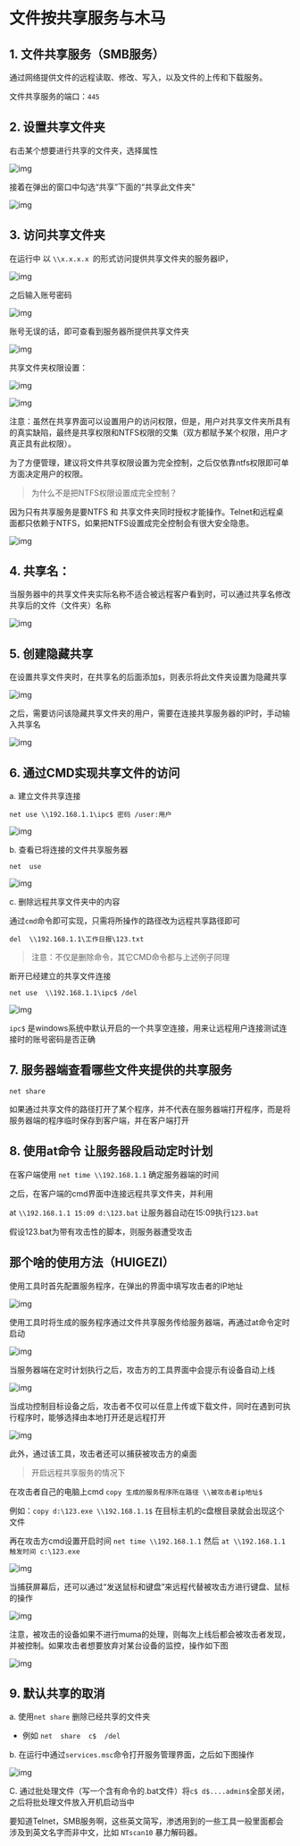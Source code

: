 # 文件按共享服务与木马
## 1. 文件共享服务（SMB服务）

通过网络提供文件的远程读取、修改、写入，以及文件的上传和下载服务。

文件共享服务的端口：`445`


## 2. 设置共享文件夹

右击某个想要进行共享的文件夹，选择属性

![img](https://github.com/AlphaXiao/CTF-Windows-Security/blob/main/Days/pictures/%E5%9B%BE%E7%89%87196.png) 

接着在弹出的窗口中勾选“共享”下面的“共享此文件夹”

![img](https://github.com/AlphaXiao/CTF-Windows-Security/blob/main/Days/pictures/%E5%9B%BE%E7%89%87197.png) 

## 3. 访问共享文件夹

在运行中 以 `\\x.x.x.x `的形式访问提供共享文件夹的服务器IP，

![img](https://github.com/AlphaXiao/CTF-Windows-Security/blob/main/Days/pictures/%E5%9B%BE%E7%89%87198.png) 

之后输入账号密码

![img](https://github.com/AlphaXiao/CTF-Windows-Security/blob/main/Days/pictures/%E5%9B%BE%E7%89%87199.png) 

账号无误的话，即可查看到服务器所提供共享文件夹

![img](https://github.com/AlphaXiao/CTF-Windows-Security/blob/main/Days/pictures/%E5%9B%BE%E7%89%87200.png) 

共享文件夹权限设置：

![img](https://github.com/AlphaXiao/CTF-Windows-Security/blob/main/Days/pictures/%E5%9B%BE%E7%89%87201.png) 

![img](https://github.com/AlphaXiao/CTF-Windows-Security/blob/main/Days/pictures/%E5%9B%BE%E7%89%87202.png) 

注意：虽然在共享界面可以设置用户的访问权限，但是，用户对共享文件夹所具有的真实缺陷，最终是共享权限和NTFS权限的交集（双方都赋予某个权限，用户才真正具有此权限）。

 

为了方便管理，建议将文件共享权限设置为完全控制，之后仅依靠ntfs权限即可单方面决定用户的权限。

 > 为什么不是把NTFS权限设置成完全控制？

因为只有共享服务是要NTFS 和 共享文件夹同时授权才能操作。Telnet和远程桌面都只依赖于NTFS，如果把NTFS设置成完全控制会有很大安全隐患。

![img](https://github.com/AlphaXiao/CTF-Windows-Security/blob/main/Days/pictures/%E5%9B%BE%E7%89%87203.png) 
 

## 4. 共享名：

当服务器中的共享文件夹实际名称不适合被远程客户看到时，可以通过共享名修改共享后的文件（文件夹）名称

![img](https://github.com/AlphaXiao/CTF-Windows-Security/blob/main/Days/pictures/%E5%9B%BE%E7%89%87204.png) 

## 5. 创建隐藏共享

在设置共享文件夹时，在共享名的后面添加`$`，则表示将此文件夹设置为隐藏共享

![img](https://github.com/AlphaXiao/CTF-Windows-Security/blob/main/Days/pictures/%E5%9B%BE%E7%89%87205.png) 

之后，需要访问该隐藏共享文件夹的用户，需要在连接共享服务器的IP时，手动输入共享名

![img](https://github.com/AlphaXiao/CTF-Windows-Security/blob/main/Days/pictures/%E5%9B%BE%E7%89%87206.png) 
 

## 6. 通过CMD实现共享文件的访问

a. 建立文件共享连接

 `net use \\192.168.1.1\ipc$ 密码 /user:用户`

![img](https://github.com/AlphaXiao/CTF-Windows-Security/blob/main/Days/pictures/%E5%9B%BE%E7%89%87207.png) 
 

b. 查看已将连接的文件共享服务器

 `net  use`

![img](https://github.com/AlphaXiao/CTF-Windows-Security/blob/main/Days/pictures/%E5%9B%BE%E7%89%87208.png) 


c. 删除远程共享文件夹中的内容

 通过`cmd`命令即可实现，只需将所操作的路径改为远程共享路径即可

`del  \\192.168.1.1\工作日报\123.txt`

 

> 注意：不仅是删除命令，其它CMD命令都与上述例子同理

 

断开已经建立的共享文件连接

`net use  \\192.168.1.1\ipc$ /del`

![img](https://github.com/AlphaXiao/CTF-Windows-Security/blob/main/Days/pictures/%E5%9B%BE%E7%89%87209.png) 

 

`ipc$` 是windows系统中默认开启的一个共享空连接，用来让远程用户连接测试连接时的账号密码是否正确 

 

## 7. 服务器端查看哪些文件夹提供的共享服务

`net share`

如果通过共享文件的路径打开了某个程序，并不代表在服务器端打开程序，而是将服务器端的程序临时保存到客户端，并在客户端打开

 

## 8. 使用at命令 让服务器段启动定时计划

在客户端使用 `net time \\192.168.1.1` 确定服务器端的时间

之后，在客户端的cmd界面中连接远程共享文件夹，并利用

at `\\192.168.1.1 15:09 d:\123.bat`  让服务器自动在15:09执行`123.bat`

假设123.bat为带有攻击性的脚本，则服务器遭受攻击

 

## 那个啥的使用方法（HUIGEZI）

使用工具时首先配置服务程序，在弹出的界面中填写攻击者的IP地址

![img](https://github.com/AlphaXiao/CTF-Windows-Security/blob/main/Days/pictures/%E5%9B%BE%E7%89%87213.png) 

使用工具时将生成的服务程序通过文件共享服务传给服务器端，再通过at命令定时启动

![img](https://github.com/AlphaXiao/CTF-Windows-Security/blob/main/Days/pictures/%E5%9B%BE%E7%89%87214.png) 

当服务器端在定时计划执行之后，攻击方的工具界面中会提示有设备自动上线

![img](https://github.com/AlphaXiao/CTF-Windows-Security/blob/main/Days/pictures/%E5%9B%BE%E7%89%87215.png) 

当成功控制目标设备之后，攻击者不仅可以任意上传或下载文件，同时在遇到可执行程序时，能够选择由本地打开还是远程打开

![img](https://github.com/AlphaXiao/CTF-Windows-Security/blob/main/Days/pictures/%E5%9B%BE%E7%89%87216.png) 

此外，通过该工具，攻击者还可以捕获被攻击方的桌面

>开启远程共享服务的情况下

在攻击者自己的电脑上cmd `copy 生成的服务程序所在路径 \\被攻击者ip地址$ ` 

例如：`copy d:\123.exe \\192.168.1.1$` 在目标主机的c盘根目录就会出现这个文件

再在攻击方cmd设置开启时间 `net time \\192.168.1.1` 然后 `at \\192.168.1.1 触发时间 c:\123.exe`

![img](https://github.com/AlphaXiao/CTF-Windows-Security/blob/main/Days/pictures/%E5%9B%BE%E7%89%87217.png) 

当捕获屏幕后，还可以通过“发送鼠标和键盘”来远程代替被攻击方进行键盘、鼠标的操作

![img](https://github.com/AlphaXiao/CTF-Windows-Security/blob/main/Days/pictures/%E5%9B%BE%E7%89%87218.png) 

注意，被攻击的设备如果不进行muma的处理，则每次上线后都会被攻击者发现，并被控制。如果攻击者想要放弃对某台设备的监控，操作如下图

![img](https://github.com/AlphaXiao/CTF-Windows-Security/blob/main/Days/pictures/%E5%9B%BE%E7%89%87219.png) 

 

## 9. 默认共享的取消

a. 使用`net share` 删除已经共享的文件夹

  - 例如 `net  share  c$  /del`

 

b. 在运行中通过`services.msc`命令打开服务管理界面，之后如下图操作

![img](https://github.com/AlphaXiao/CTF-Windows-Security/blob/main/Days/pictures/%E5%9B%BE%E7%89%87212.png) 

 

C. 通过批处理文件（写一个含有命令的.bat文件）将`c$ d$....admin$`全部关闭，之后将批处理文件放入开机启动当中

 
要知道Telnet，SMB服务啊，这些英文简写，渗透用到的一些工具一般里面都会涉及到英文名字而非中文，比如 `NTscan10` 暴力解码器。
 

 

 

 

 

